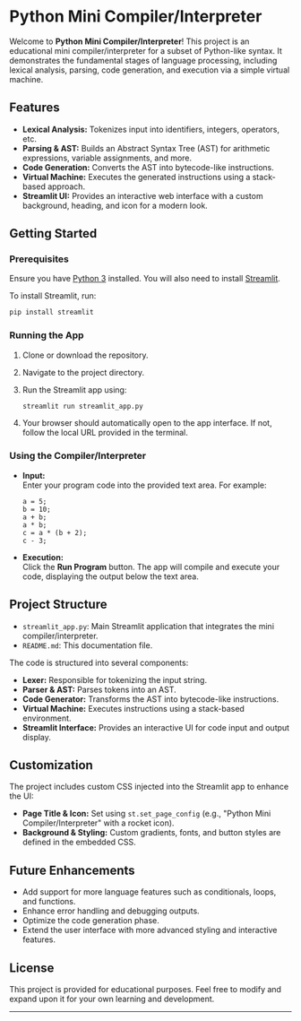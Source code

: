 # Python Mini Compiler/Interpreter

Welcome to **Python Mini Compiler/Interpreter**! This project is an educational mini compiler/interpreter for a subset of Python-like syntax. It demonstrates the fundamental stages of language processing, including lexical analysis, parsing, code generation, and execution via a simple virtual machine.

## Features

- **Lexical Analysis:** Tokenizes input into identifiers, integers, operators, etc.
- **Parsing & AST:** Builds an Abstract Syntax Tree (AST) for arithmetic expressions, variable assignments, and more.
- **Code Generation:** Converts the AST into bytecode-like instructions.
- **Virtual Machine:** Executes the generated instructions using a stack-based approach.
- **Streamlit UI:** Provides an interactive web interface with a custom background, heading, and icon for a modern look.

## Getting Started

### Prerequisites

Ensure you have [Python 3](https://www.python.org/) installed. You will also need to install [Streamlit](https://streamlit.io/).

To install Streamlit, run:

```bash
pip install streamlit
```

### Running the App

1. Clone or download the repository.
2. Navigate to the project directory.
3. Run the Streamlit app using:

   ```bash
   streamlit run streamlit_app.py
   ```

4. Your browser should automatically open to the app interface. If not, follow the local URL provided in the terminal.

### Using the Compiler/Interpreter

- **Input:**  
  Enter your program code into the provided text area. For example:
  ```plaintext
  a = 5;
  b = 10;
  a + b;
  a * b;
  c = a * (b + 2);
  c - 3;
  ```
- **Execution:**  
  Click the **Run Program** button. The app will compile and execute your code, displaying the output below the text area.

## Project Structure

- `streamlit_app.py`: Main Streamlit application that integrates the mini compiler/interpreter.
- `README.md`: This documentation file.

The code is structured into several components:
- **Lexer:** Responsible for tokenizing the input string.
- **Parser & AST:** Parses tokens into an AST.
- **Code Generator:** Transforms the AST into bytecode-like instructions.
- **Virtual Machine:** Executes instructions using a stack-based environment.
- **Streamlit Interface:** Provides an interactive UI for code input and output display.

## Customization

The project includes custom CSS injected into the Streamlit app to enhance the UI:
- **Page Title & Icon:** Set using `st.set_page_config` (e.g., "Python Mini Compiler/Interpreter" with a rocket icon).
- **Background & Styling:** Custom gradients, fonts, and button styles are defined in the embedded CSS.

## Future Enhancements

- Add support for more language features such as conditionals, loops, and functions.
- Enhance error handling and debugging outputs.
- Optimize the code generation phase.
- Extend the user interface with more advanced styling and interactive features.

## License

This project is provided for educational purposes. Feel free to modify and expand upon it for your own learning and development.

---
